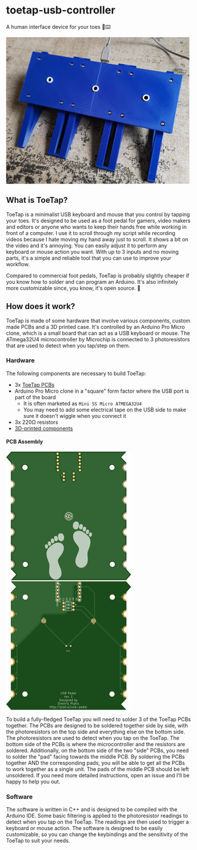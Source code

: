 # toetap-usb-controller
A human interface device for your toes 🦶⌨️

![toetap top view](images/toetap-small.jpg)

## What is ToeTap?

ToeTap is a minimalist USB keyboard and mouse that you control by tapping your toes.
It's designed to be used as a foot pedal for gamers, video makers and editors or anyone who wants to keep their hands free while working in front of a computer.
I use it to scroll through my script while recording videos because I hate moving my hand away just to scroll. It shows a bit on the video and it's annoying.
You can easily adjust it to perform any keyboard or mouse action you want. With up to 3 inputs and no moving parts, it's a simple and reliable tool that you can use to improve your workflow.

Compared to commercial foot pedals, ToeTap is probably slightly cheaper if you know how to solder and can program an Arduino. It's also infinitely more customizable since, you know, it's open source. 🍹

## How does it work?

ToeTap is made of some hardware that involve various components, custom made PCBs and a 3D printed case. It's controlled by an Arduino Pro Micro clone, which is a small board that can act as a USB keyboard or mouse. The ATmega32U4 microcontroller by Microchip is connected to 3 photoresistors that are used to detect when you tap/step on them.

### Hardware

The following components are necessary to build ToeTap:
- 3x [ToeTap PCBs](https://www.pcbway.com/project/shareproject/ToeTap_USB_Controller_7fb3b714.html)
- Arduino Pro Micro clone in a "square" form factor where the USB port is part of the board
  - It is often marketed as `Mini SS Micro ATMEGA32U4`
  - You may need to add some electrical tape on the USB side to make sure it doesn't wiggle when you connect it
- 3x 220Ω resistors
- [3D-printed components](https://www.tinkercad.com/things/i6qfPpNWuRz-toetap)

#### PCB Assembly

![top pcb layout](images/top-pcb.png)![bottom pcb layout](images/bottom-pcb.png)

To build a fully-fledged ToeTap you will need to solder 3 of the ToeTap PCBs together. The PCBs are designed to be soldered together side by side, with the photoresistors on the top side and everything else on the bottom side. The photoresistors are used to detect when you tap on the ToeTap. The bottom side of the PCBs is where the microcontroller and the resistors are soldered.
Additionally, on the bottom side of the two "side" PCBs, you need to solder the "pad" facing towards the middle PCB. By soldering the PCBs together AND the corresponding pads, you will be able to get all the PCBs to work together as a single unit. The pads of the middle PCB should be left unsoldered.
If you need more detailed instructions, open an issue and I'll be happy to help you out.

### Software

The software is written in C++ and is designed to be compiled with the Arduino IDE.
Some basic filtering is applied to the photoresistor readings to detect when you tap on the ToeTap. The readings are then used to trigger a keyboard or mouse action. The software is designed to be easily customizable, so you can change the keybindings and the sensitivity of the ToeTap to suit your needs.
